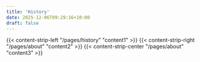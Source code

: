 ```yaml
---
title: 'History'
date: 2025-12-06T09:29:16+10:00
draft: false
---
```


{{< content-strip-left "/pages/history" "content1" >}}
{{< content-strip-right "/pages/about" "content2" >}}
{{< content-strip-center "/pages/about" "content3" >}}
